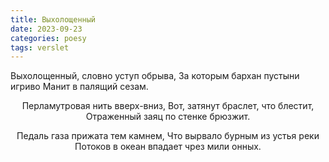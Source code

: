 ```yaml
---
title: Выхолощенный
date: 2023-09-23
categories: poesy
tags: verslet
---
```

<span style="text-align: center">  
Выхолощенный, словно уступ обрыва,
За которым бархан пустыни игриво
Манит в палящий сезам.

Перламутровая нить вверх-вниз,
Вот, затянут браслет, что блестит,
Отраженный заяц по стенке брюзжит.

Педаль газа прижата тем камнем,
Что вырвало бурным из устья реки
Потоков в океан впадает чрез мили онных.
</span>

